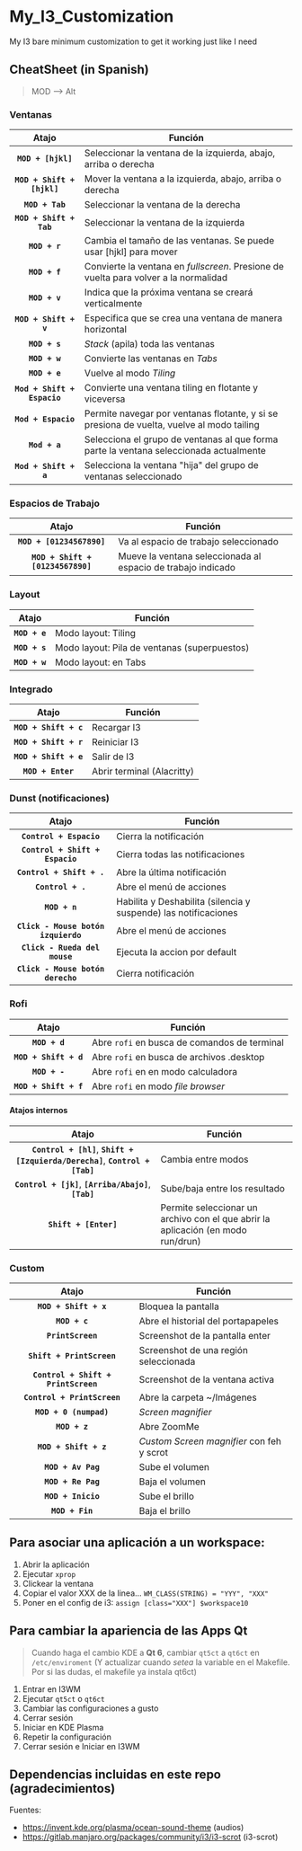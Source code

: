 # My_I3_Customization
My I3 bare minimum customization to get it working just like I need

## CheatSheet (in Spanish)

> MOD --> Alt

### Ventanas

|            Atajo            | Función                                                                                   |
|:---------------------------:|-------------------------------------------------------------------------------------------|
|      **`MOD + [hjkl]`**     | Seleccionar la ventana de la izquierda, abajo, arriba o derecha                           |
|  **`MOD + Shift + [hjkl]`** | Mover la ventana a la izquierda, abajo, arriba o derecha                                  |
|       **`MOD + Tab`**       | Seleccionar la ventana de la derecha                                                      |
|   **`MOD + Shift + Tab`**   | Seleccionar la ventana de la izquierda                                                    |
|        **`MOD + r`**        | Cambia el tamaño de las ventanas. Se puede usar [hjkl] para mover                         |
|        **`MOD + f`**        | Convierte la ventana en *fullscreen*. Presione de vuelta para volver a la normalidad      |
|        **`MOD + v`**        | Indica que la próxima ventana se creará verticalmente                                     |
|    **`MOD + Shift + v`**    | Especifica que se crea una ventana de manera horizontal                                   |
|        **`MOD + s`**        | *Stack* (apila) toda las ventanas                                                         |
|        **`MOD + w`**        | Convierte las ventanas en *Tabs*                                                          |
|        **`MOD + e`**        | Vuelve al modo *Tiling*                                                                   |
| **`Mod + Shift + Espacio`** | Convierte una ventana tiling en flotante y viceversa                                      |
|     **`Mod + Espacio`**     | Permite navegar por ventanas flotante, y si se presiona de vuelta, vuelve al modo tailing |
|        **`Mod + a`**        | Selecciona el grupo de ventanas al que forma parte la ventana seleccionada actualmente    |
|    **`Mod + Shift + a`**    | Selecciona la ventana "hija" del grupo de ventanas seleccionado                           |

### Espacios de Trabajo

|                Atajo                | Función                                                      |
|:-----------------------------------:|--------------------------------------------------------------|
|     **`MOD + [01234567890]`**     | Va al espacio de trabajo seleccionado                        |
| **`MOD + Shift + [01234567890]`** | Mueve la ventana seleccionada al espacio de trabajo indicado |

### Layout

|     Atajo     | Función                                      |
|:-------------:|----------------------------------------------|
| **`MOD + e`** | Modo layout: Tiling                          |
| **`MOD + s`** | Modo layout: Pila de ventanas (superpuestos) |
| **`MOD + w`** | Modo layout: en Tabs                         |

### Integrado

|         Atajo         | Función                                      |
|:---------------------:|----------------------------------------------|
| **`MOD + Shift + c`** | Recargar I3                                  |
| **`MOD + Shift + r`** | Reiniciar I3                                 |
| **`MOD + Shift + e`** | Salir de I3                                  |
|   **`MOD + Enter`**   | Abrir terminal (Alacritty)                   |

### Dunst (notificaciones)

|                Atajo                | Función                                                         |
|:-----------------------------------:|-----------------------------------------------------------------|
|       **`Control + Espacio`**       | Cierra la notificación                                          |
|   **`Control + Shift + Espacio`**   | Cierra todas las notificaciones                                 |
|      **`Control + Shift + .`**      | Abre la última notificación                                     |
|          **`Control + .`**          | Abre el menú de acciones                                        |
|            **`MOD + n`**            | Habilita y Deshabilita (silencia y suspende) las notificaciones |
| **`Click - Mouse botón izquierdo`** | Abre el menú de acciones                                        |
|    **`Click - Rueda del mouse`**    | Ejecuta la accion por default                                   |
|  **`Click - Mouse botón derecho`**  | Cierra notificación                                             |

### Rofi

|         Atajo         | Función                                      |
|:---------------------:|----------------------------------------------|
|     **`MOD + d`**     | Abre `rofi` en busca de comandos de terminal |
| **`MOD + Shift + d`** | Abre `rofi` en busca de archivos .desktop    |
|     **`MOD + -`**     | Abre `rofi` en en modo calculadora           |
| **`MOD + Shift + f`** | Abre `rofi` en modo *file browser*           |

#### Atajos internos

|                                      Atajo                                     | Función                                                                          |
|:------------------------------------------------------------------------------:|----------------------------------------------------------------------------------|
| **`Control + [hl]`**, **`Shift + [Izquierda/Derecha]`**, **`Control + [Tab]`** | Cambia entre modos                                                               |
|             **`Control + [jk]`**, **`[Arriba/Abajo]`**, **`[Tab]`**            | Sube/baja entre los resultado                                                    |
|                              **`Shift + [Enter]`**                             | Permite seleccionar un archivo con el que abrir la aplicación (en modo run/drun) |

### Custom

|                Atajo                | Función                                   |
|:-----------------------------------:|-------------------------------------------|
|        **`MOD + Shift + x`**        | Bloquea la pantalla                       |
|            **`MOD + c`**            | Abre el historial del portapapeles        |
|          **`PrintScreen`**          | Screenshot de la pantalla enter           |
|      **`Shift + PrintScreen`**      | Screenshot de una región seleccionada     |
| **`Control + Shift + PrintScreen`** | Screenshot de la ventana activa           |
|     **`Control + PrintScreen`**     | Abre la carpeta ~/Imágenes                |
|        **`MOD + 0 (numpad)`**       | *Screen magnifier*                        |
|            **`MOD + z`**            | Abre ZoomMe                               |
|        **`MOD + Shift + z`**        | *Custom Screen magnifier* con feh y scrot |
|          **`MOD + Av Pag`**         | Sube el volumen                           |
|          **`MOD + Re Pag`**         | Baja el volumen                           |
|          **`MOD + Inicio`**         | Sube el brillo                            |
|           **`MOD + Fin`**           | Baja el brillo                            |

## Para asociar una aplicación a un workspace:
1. Abrir la aplicación
2. Ejecutar `xprop`
3. Clickear la ventana
4. Copiar el valor XXX de la linea...
``
WM_CLASS(STRING) = "YYY", "XXX"
``
5. Poner en el config de i3: `assign [class="XXX"] $workspace10`

## Para cambiar la apariencia de las Apps Qt
> Cuando haga el cambio KDE a **Qt 6**, cambiar `qt5ct` a `qt6ct` en `/etc/enviroment` (Y actualizar cuando *setea* la variable en el Makefile. Por si las dudas, el makefile ya instala qt6ct)

1. Entrar en I3WM
2. Ejecutar `qt5ct` o `qt6ct`
3. Cambiar las configuraciones a gusto
4. Cerrar sesión
5. Iniciar en KDE Plasma
6. Repetir la configuración
7. Cerrar sesión e Iniciar en I3WM

## Dependencias incluidas en este repo (agradecimientos)
Fuentes:
- <https://invent.kde.org/plasma/ocean-sound-theme> (audios)
- <https://gitlab.manjaro.org/packages/community/i3/i3-scrot> (i3-scrot)
